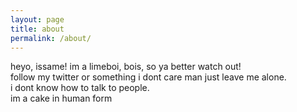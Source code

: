 ```yaml
---
layout: page
title: about
permalink: /about/
---
```


heyo, issame! im a limeboi, bois, so ya better watch out! 
<br>
follow my twitter or something i dont care man just leave me alone. 
<br>
i dont know how to talk to people.
<br>
im a cake in human form